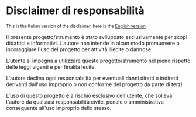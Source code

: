 # Disclaimer di responsabilità

<sub> This is the Italian version of the disclaimer, here is the [English version](https://github.com/Dicast3/Veluntra/blob/main/Disclaimer-eng.md) </sub>

Il presente progetto/strumento è stato sviluppato esclusivamente per scopi didattici e informativi. L'autore non intende in alcun modo promuovere o incoraggiare l'uso del progetto per attività illecite o dannose.

L'utente si impegna a utilizzare questo progetto/strumento nel pieno rispetto delle leggi vigenti e per finalità lecite.

L'autore declina ogni responsabilità per eventuali danni diretti o indiretti derivanti dall'uso improprio o non conforme del progetto da parte di terzi.

L'uso di questo progetto è a rischio esclusivo dell'utente, che solleva l'autore da qualsiasi responsabilità civile, penale o amministrativa conseguente all'uso improprio dello stesso.
